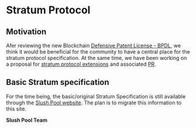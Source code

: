 # Stratum Protocol

## Motivation

Afer reviewing the new Blockchain [Defensive Patent License - BPDL](https://www.asicboost.com/single-post/2018/03/01/offering-announcement-blockchain-defensive-patent-license/), we think it would be beneficial for the community to have a central place for the stratum protocol specification. At the same time, we have been working on a proposal for [stratum protocol extensions](https://github.com/slushpool/bips/blob/stratum-extensions/bip-stratum-extension.mediawiki) and associated [PR](https://github.com/bitcoin/bips/pull/709).

## Basic Stratum specification

For the time being, the basic/original Stratum Specification is still available through the [Slush Pool website](https://slushpool.com/help/manual/stratum-protocol). 
The plan is to migrate this information to this site.

**Slush Pool Team**
